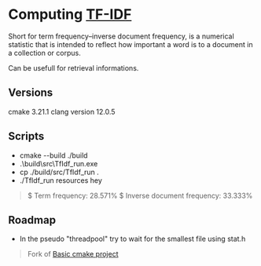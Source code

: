 # Computing [TF-IDF](https://en.wikipedia.org/wiki/Tf%E2%80%93idf)
Short for term frequency–inverse document frequency, is a numerical statistic that is intended to reflect how important a word is to a document in a collection or corpus.

Can be usefull for retrieval informations.

## Versions
cmake 3.21.1
clang version 12.0.5
## Scripts
- cmake --build ./build
- .\build\src\TfIdf_run.exe
- cp ./build/src/TfIdf_run .
- ./TfIdf_run resources hey

> $ Term frequency: 28.571%
> $ Inverse document frequency: 33.333%
## Roadmap
- In the pseudo "threadpool" try to wait for the smallest file using stat.h

> Fork of [Basic cmake project](https://github.com/adrien-zinger/basic_cpp_cmake)
